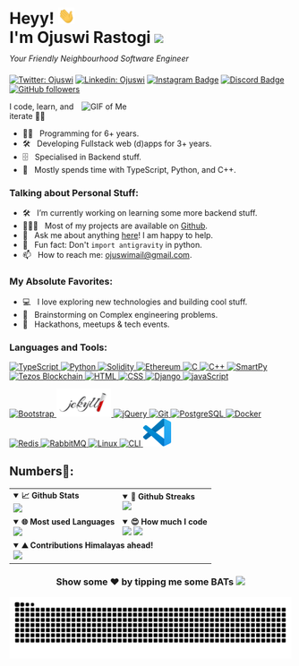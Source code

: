 <!-- Heyy 👋 fellow Copy-Paster! The Star 🌟 button is right there in the top right ↗️. Thanks!!! -->

<h1>
    Heyy!
    <img src="https://raw.githubusercontent.com/ABSphreak/ABSphreak/master/gifs/Hi.gif" width="30px"> <br>
    I'm Ojuswi Rastogi
    <img src="https://media.tenor.com/images/4ab853a3b7b36f5d3928c726a0ac6475/tenor.gif" width="50">
</h2>
<p>
    <em style="position: relative; bottom: 7px;"> Your Friendly Neighbourhood Software Engineer </em>
</p>


[![Twitter: Ojuswi](https://img.shields.io/badge/OjuswiRastogi-Twitter-blue?style=flat-square&logo=twitter)](https://twitter.com/ojuswirastogi/)
[![Linkedin: Ojuswi](https://img.shields.io/badge/OjusWiZard-LinkedIn-blue?style=flat-square&logo=linkedin)](https://www.linkedin.com/in/ojuswizard/)
[![Instagram Badge](https://img.shields.io/badge/OjuswiRastogi-Instagram-e4405f?style=flat-square&logo=Instagram&logoColor=white)](https://www.instagram.com/ojuswirastogi/)
[![Discord Badge](https://img.shields.io/badge/Tanyx-Discord-7289d9?style=flat-square&logo=discord&logoColor=white)](https://discordapp.com/users/524705301644050467)
<a href="https://github.com/OjusWiZard/"> ![GitHub followers](https://img.shields.io/github/followers/OjusWiZard?label=Follow&style=social)</a>


<!-- ## Nice To See You!&nbsp;![](https://visitor-badge.glitch.me/badge?page_id=OjusWiZard.OjusWiZard&style=flat-square&color=0088cc) +1 -->

<img align="right" alt="GIF of Me" width="375" src="https://media.giphy.com/media/xUA7bdpLxQhsSQdyog/giphy.gif" />

I code, learn, and iterate 👨‍💻
- 👨‍💻 &nbsp; Programming for 6+ years.
- 🛠 &nbsp; Developing Fullstack web (d)apps for 3+ years.
- 🗄️ &nbsp; Specialised in Backend stuff.
- 🐍 &nbsp; Mostly spends time with TypeScript, Python, and C++.

### Talking about Personal Stuff:

- 🛠 &nbsp; I’m currently working on learning some more backend stuff.
- 👨🏻‍💻 &nbsp; Most of my projects are available on [Github](https://github.com/OjusWiZard?tab=repositories).
- 💬 &nbsp; Ask me about anything [here](https://www.linkedin.com/in/ojuswizard/)! I am happy to help.
- 👾 &nbsp; Fun fact: Don't <code>import antigravity</code> in python.
- 📫 &nbsp; How to reach me: ojuswimail@gmail.com.

### My Absolute Favorites:

- 💻 &nbsp; I love exploring new technologies and building cool stuff.
- 🧠 &nbsp; Brainstorming on Complex engineering problems.
- 🍕 &nbsp; Hackathons, meetups & tech events.

### Languages and Tools:

<p>
    <a href="https://www.typescriptlang.org/">
        <img height="50" src="https://upload.wikimedia.org/wikipedia/commons/4/4c/Typescript_logo_2020.svg" alt="TypeScript">
    </a>
    <a href="https://www.python.org/">
        <img height="50" src="https://img.icons8.com/color/50/000000/python--v1.png" alt="Python">
    </a>
    <a href="https://docs.soliditylang.org/en/v0.8.17/">
        <img height="50" src="https://upload.wikimedia.org/wikipedia/commons/9/98/Solidity_logo.svg" alt="Solidity">
    </a>
    <a href="https://ethereum.org/">
        <img height="50" src="https://img.icons8.com/color/48/null/ethereum.png" alt="Ethereum">
    </a>
    <a href="https://en.wikipedia.org/wiki/C_(programming_language)">
        <img height="50" src="https://img.icons8.com/color/50/000000/c-programming.png" alt="C">
    </a>
    <a href="https://www.cplusplus.com/">
        <img height="50" src="https://img.icons8.com/color/50/000000/c-plus-plus-logo.png" alt="C++">
    </a>
    <a href="https://smartpy.io/">
        <img height="50" src="https://smartpy.io/static/img/logo-only.svg" alt="SmartPy">
    </a>
    <a href="https://tezos.com/">
        <img height="50" src="https://cryptologos.cc/logos/tezos-xtz-logo.svg" alt="Tezos Blockchain">
    </a>
    <a href="https://html.com/">
        <img height="50" src="https://img.icons8.com/color/50/000000/html-5--v1.png" alt="HTML">
    </a>
    <a href="https://en.wikipedia.org/wiki/CSS">
        <img height="50" src="https://img.icons8.com/color/50/000000/css3.png" alt="CSS">
    </a>
    <a href="https://www.djangoproject.com/">
        <img height="50" src="https://img.icons8.com/ios/50/ffffff/django.png" alt="Django">
    </a>
    <a href="https://www.javascript.com/">
        <img height="50" src="https://img.icons8.com/color/50/000000/javascript--v1.png" alt="javaScript">
    </a>
</p>
<p>
    </a>
    <a href="https://getbootstrap.com/">
        <img height="50" src="https://img.icons8.com/color/50/000000/bootstrap.png" alt="Bootstrap">
    </a>
    <a href="https://jekyllrb.com/">
        <img height="50" src="https://github.com/jekyll/brand/raw/master/jekyll-logo-light-transparent.png" alt="Jekyll">
    </a>
    <a href="https://jquery.com/">
        <img height="50" src="https://img.icons8.com/ios/50/ffffff/jquery.png" alt="jQuery">
    </a>
    <a href="https://git-scm.com/">
        <img height="50" src="https://img.icons8.com/color/50/000000/git.png" alt="Git">
    </a>
    <a href="https://www.postgresql.org/">
        <img height="50" src="https://img.icons8.com/color/50/000000/postgreesql.png" alt="PostgreSQL">
    </a>
    <a href="https://www.docker.com/">
        <img height="50" src="https://img.icons8.com/color/50/000000/docker.png" alt="Docker">
    </a>
    <a href="https://redis.io/">
        <img height="50" src="https://img.icons8.com/color/48/null/redis.png" alt="Redis">
    </a>
    <a href="https://www.rabbitmq.com/">
        <img height="50" src="https://cdn.iconscout.com/icon/free/png-256/rabbitmq-282296.png" alt="RabbitMQ">
    </a>
    <a href="https://www.linux.org/">
        <img height="50" src="https://img.icons8.com/color/50/000000/ubuntu--v1.png" alt="Linux">
    </a>
    <a href="https://www.gnu.org/software/bash/">
        <img height="50" src="https://img.icons8.com/color/50/000000/console.png" alt="CLI">
    </a>
    <a href="https://code.visualstudio.com/">
        <img height="50" src="https://raw.githubusercontent.com/github/explore/80688e429a7d4ef2fca1e82350fe8e3517d3494d/topics/visual-studio-code/visual-studio-code.png" alt="VS-Code">
    </a>
</p>

## Numbers🔢:

<table>
  <tr>
    <td>
     <details open>	
      <summary><b>📈 Github Stats</b></summary>
      <img height="180em" src="https://github-readme-stats.vercel.app/api?username=OjusWiZard&theme=dracula&show_icons=true&hide_border=true&&count_private=true&include_all_commits=true" />
      </details>
    </td>
    <td>
     <details open>	
      <summary><b>🎯 Github Streaks</b></summary>
      <img height="180em" src="https://github-readme-streak-stats.herokuapp.com/?user=OjusWiZard&&theme=dracula&hide_border=true" />
     </details>
    </td>
   </tr>
  <tr>
    <td>
     <details open>	
      <summary><b>🌐 Most used Languages</b></summary>
      <img height="180em" src="https://github-readme-stats.vercel.app/api/top-langs/?username=OjusWiZard&theme=dracula&show_icons=true&hide_border=true&layout=compact&langs_count=8"/>
     </details>
    </td>
    <td>
     <details open>	
      <summary><b>😍 How much I code</b></summary>
      <a href="https://wakatime.com/@2aa2ce95-8b1c-4481-b4d9-b9edc9cb2630"><img src="https://wakatime.com/badge/user/2aa2ce95-8b1c-4481-b4d9-b9edc9cb2630.svg?style=flat-square"></a>
      <img height="180em" src="https://github-readme-stats.vercel.app/api/wakatime?username=OjusWiZard&layout=compact&theme=dracula&langs_count=8&hide_border=true" />
     </details>
    </td>
   </tr>
   <tr>
    <td colspan="2">
      <details open>
        <summary><b>⛰️ Contributions Himalayas ahead!</b></summary>
          <img src="https://activity-graph.herokuapp.com/graph?username=ojuswizard&bg_color=282a36&color=ffffff&line=e36594&point=c885ff&area=true&hide_border=true&custom_title=Commits+go+up+%E2%98%9D+Commits+go+down+%F0%9F%91%87" />
     </details>
    </td>
   </tr>
 </table>

<div align="center">

### Show some ❤️ by tipping me some BATs <img height="20" style="cursor: pointer" src="https://cryptologos.cc/logos/basic-attention-token-bat-logo.png">

</div>

<p align="center">
  <img src="https://github.com/OjusWiZard/OjusWiZard/raw/output/github-contribution-grid-snake.svg" alt="snake"></center>
</p>
